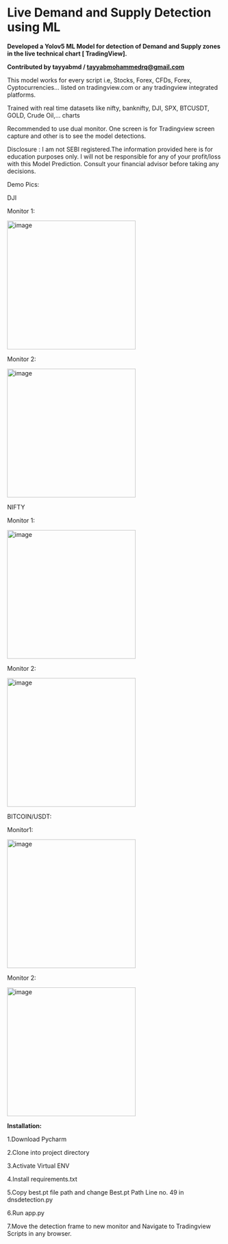 # Live Demand and Supply Detection using ML

**Developed a Yolov5 ML Model for detection of Demand and Supply zones in the live technical chart [ TradingView].**

**Contributed by tayyabmd / tayyabmohammedrq@gmail.com**

This model works for every script i.e, Stocks, Forex, CFDs, Forex, Cyptocurrencies... listed on tradingview.com or any tradingview integrated platforms.

Trained with real time datasets like nifty, banknifty, DJI, SPX, BTCUSDT, GOLD, Crude Oil,... charts

Recommended to use dual monitor. One screen is for Tradingview screen capture and other is to see the model detections.

Disclosure : I am not SEBI registered.The information provided here is for education purposes only. I will not be responsible for any of your profit/loss with this Model Prediction. Consult your financial advisor before taking any decisions.

Demo Pics:

DJI

Monitor 1: 

<img width="300" alt="image" src="https://user-images.githubusercontent.com/92011535/204330780-e3368f83-d714-4516-b886-3a4aeb45bf0f.png">

Monitor 2:

<img width="300" alt="image" src="https://user-images.githubusercontent.com/92011535/204330654-921e2459-fa2d-4f11-a3b2-47df0d167d65.png">

NIFTY

Monitor 1:

<img width="300" alt="image" src="https://user-images.githubusercontent.com/92011535/204331406-5c71cec1-e1fa-49d9-a56f-bf3d685abcf0.png">

Monitor 2:

<img width="300" alt="image" src="https://user-images.githubusercontent.com/92011535/204332050-611f7cf1-a653-4499-bf21-45d16d75f11e.png">

BITCOIN/USDT:

Monitor1:

<img width="300" alt="image" src="https://user-images.githubusercontent.com/92011535/204332569-787f0238-7792-498a-82f5-6d8bb34fefda.png">

Monitor 2:

<img width="300" alt="image" src="https://user-images.githubusercontent.com/92011535/204332860-310d76d4-d9c9-44df-9698-e9b6e581a2a9.png">





**Installation:**

1.Download Pycharm

2.Clone into project directory

3.Activate Virtual ENV

4.Install requirements.txt

5.Copy best.pt file path and change Best.pt Path Line no. 49 in dnsdetection.py

6.Run app.py

7.Move the detection frame to new monitor and Navigate to Tradingview Scripts in any browser.



